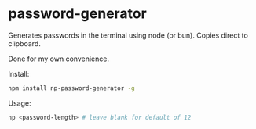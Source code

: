 # password-generator

Generates passwords in the terminal using node (or bun). Copies direct to clipboard.

Done for my own convenience.

Install:

```bash
npm install np-password-generator -g
```

Usage:
```bash
np <password-length> # leave blank for default of 12
```